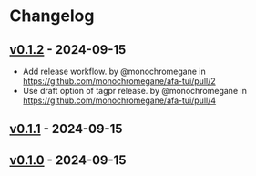 # Changelog

## [v0.1.2](https://github.com/monochromegane/afa-tui/compare/v0.1.1...v0.1.2) - 2024-09-15
- Add release workflow. by @monochromegane in https://github.com/monochromegane/afa-tui/pull/2
- Use draft option of tagpr release. by @monochromegane in https://github.com/monochromegane/afa-tui/pull/4

## [v0.1.1](https://github.com/monochromegane/afa-tui/compare/v0.1.0...v0.1.1) - 2024-09-15

## [v0.1.0](https://github.com/monochromegane/afa-tui/commits/v0.1.0) - 2024-09-15
